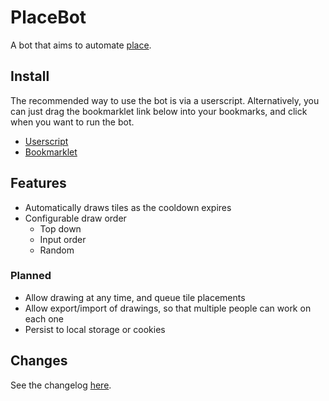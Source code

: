 # PlaceBot

A bot that aims to automate [place](//www.reddit.com/r/place).

## Install

The recommended way to use the bot is via a userscript. Alternatively, you can
just drag the bookmarklet link below into your bookmarks, and click when you want
to run the bot.

* [Userscript](https://raw.githubusercontent.com/grind086/PlaceBot/master/placebot.user.js)
* <a href="javascript:(function() {var a=document.createElement('script');a.setAttribute('type','text/javascript'),a.setAttribute('src','https://raw.githubusercontent.com/grind086/PlaceBot/master/placebot.user.js'),document.head.appendChild(a)})();">Bookmarklet</a>

## Features

* Automatically draws tiles as the cooldown expires
* Configurable draw order
    * Top down
    * Input order
    * Random

### Planned

* Allow drawing at any time, and queue tile placements
* Allow export/import of drawings, so that multiple people can work on each one
* Persist to local storage or cookies

## Changes

See the changelog [here](CHANGES.md).